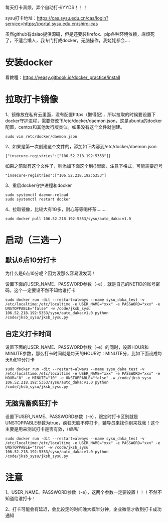 每天打卡真烦，弄个自动打卡YYDS！！！

sysu打卡地址：https://cas.sysu.edu.cn/cas/login?service=https://portal.sysu.edu.cn/shiro-cas

虽然github有dalao提供源码，但是还要装firefox、pip各种环境依赖，麻烦死了，不适合懒人，我专门打成docker，无脑操作，我姥姥都会....

# 安装docker

看教程：https://yeasy.gitbook.io/docker_practice/install

# 拉取打卡镜像    

1、镜像放在私有云里面，没有配置https（懒得配），所以拉取的时候要设置下docker守护进程，需要修改下/etc/docker/daemon.json，这是ubuntu的docker配置，centos和其他发行版类似。如果没有这个文件就创建。

```
sudo vim /etc/docker/daemon.json
```

2、如果是第一次创建这个文件的，添加如下内容到/etc/docker/daemon.json

```
{"insecure-registries":["106.52.218.192:5353"]}
```

如果之前就有这个文件了，则添加下面这个到{}里面，注意下格式，可能需要逗号

```
"insecure-registries":["106.52.218.192:5353"]
```

3、重启docker守护进程和docker

```
sudo systemctl daemon-reload
sudo systemctl restart docker
```

4、拉取镜像，比较大有1G多，耐心等等喝杯茶........

```
sudo docker pull 106.52.218.192:5353/sysu/auto_daka:v1.0
```



# 启动（三选一）

## 默认6点10分打卡

为什么是6点10分呢？因为没那么容易没发现！

设置下面的USER_NAME、PASSWORD参数（-e），就是自己的NETID的账号密码，这个一定要设不然不知给谁打卡

```
sudo docker run -dit --restart=always --name sysu_daka_test -v /etc/localtime:/etc/localtime -e USER_NAME="xxx" -e PASSWORD="xxx" -e UNSTOPPABLE="false" -w /code/jksb_sysu 106.52.218.192:5353/sysu/auto_daka:v1.0 python /code/jksb_sysu/jksb_sysu.py
```



## 自定义打卡时间

设置下面的USER_NAME、PASSWORD参数（-e）的同时，设置HOUR和MINUTE参数，那么打卡时间就是每天的HOUR时：MINUTE分，比如下面设成每天8点10分打卡

```
sudo docker run -dit --restart=always --name sysu_daka_test -v /etc/localtime:/etc/localtime -e USER_NAME="xxx" -e PASSWORD="xxx" -e HOUR="8" -e MINUTE="10" -e UNSTOPPABLE="false" -w /code/jksb_sysu 106.52.218.192:5353/sysu/auto_daka:v1.0 python /code/jksb_sysu/jksb_sysu.py
```



## 无脑鬼畜疯狂打卡

设置下USER_NAME、PASSWORD参数（-e），跟定时打卡区别就是UNSTOPPABLE参数为true，疯狂无脑不停打卡，辅导员来找你别来找我！这个主要是用来测试打卡是否有效，/*慎用*/

```
sudo docker run -dit --restart=always --name sysu_daka_test -v /etc/localtime:/etc/localtime -e USER_NAME="xxx" -e PASSWORD="xxx" -e UNSTOPPABLE="true" -w /code/jksb_sysu 106.52.218.192:5353/sysu/auto_daka:v1.0 python /code/jksb_sysu/jksb_sysu.py
```



# 注意

1、USER_NAME、PASSWORD参数（-e），这两个参数一定要设置！！！不然不知道给谁打卡！

2、打卡可能会有延迟，会比设定的时间晚大概半分钟，企业微信才收到打卡成功通知



